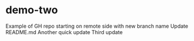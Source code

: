 # demo-two
Example of GH repo starting on remote side with new branch name
Update README.md
Another quick update
Third update
